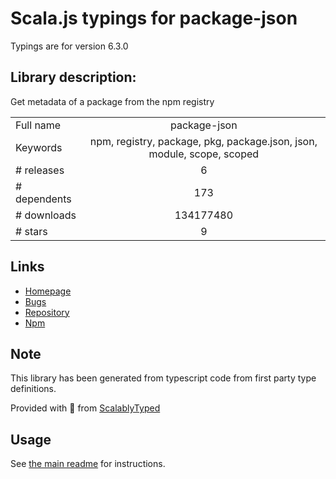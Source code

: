 
# Scala.js typings for package-json

Typings are for version 6.3.0

## Library description:
Get metadata of a package from the npm registry

|                    |                 |
| ------------------ | :-------------: |
| Full name          | package-json |
| Keywords           | npm, registry, package, pkg, package.json, json, module, scope, scoped |
| # releases         | 6 |
| # dependents       | 173 |
| # downloads        | 134177480 |
| # stars            | 9 |

## Links
- [Homepage](https://github.com/sindresorhus/package-json#readme)
- [Bugs](https://github.com/sindresorhus/package-json/issues)
- [Repository](https://github.com/sindresorhus/package-json)
- [Npm](https://www.npmjs.com/package/package-json)
    


## Note
This library has been generated from typescript code from first party type definitions.

Provided with :purple_heart: from [ScalablyTyped](https://github.com/oyvindberg/ScalablyTyped)

## Usage
See [the main readme](../../readme.md) for instructions.


